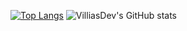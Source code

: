 


[![Top Langs](https://github-readme-stats.vercel.app/api/top-langs/?username=anuraghazra)](https://github.com/anuraghazra/github-readme-stats)
![VilliasDev's GitHub stats](https://github-readme-stats.vercel.app/api?username=villiasdev&show_icons=true&theme=radical)